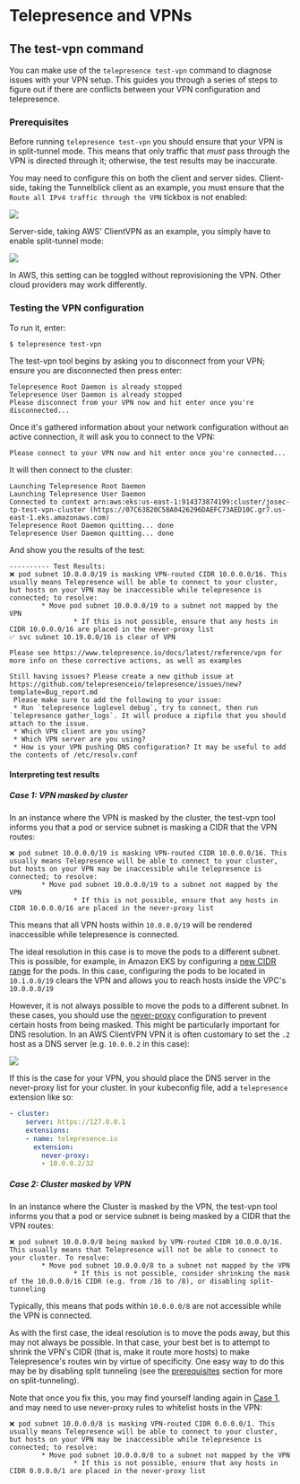 <!-- TODO: We should figure out a way to make this site-wide without affecting the release notes page -->
<div class="container">

# Telepresence and VPNs

## The test-vpn command

You can make use of the `telepresence test-vpn` command to diagnose issues
with your VPN setup.
This guides you through a series of steps to figure out if there are
conflicts between your VPN configuration and telepresence.

### Prerequisites

Before running `telepresence test-vpn` you should ensure that your VPN is
in split-tunnel mode.
This means that only traffic that _must_ pass through the VPN is directed
through it; otherwise, the test results may be inaccurate.

You may need to configure this on both the client and server sides.
Client-side, taking the Tunnelblick client as an example, you must ensure that
the `Route all IPv4 traffic through the VPN` tickbox is not enabled:

<img src="../../images/tunnelblick.png" />

Server-side, taking AWS' ClientVPN as an example, you simply have to enable
split-tunnel mode:

<img src="../../images/split-tunnel.png" />

In AWS, this setting can be toggled without reprovisioning the VPN. Other cloud providers may work differently.

### Testing the VPN configuration

To run it, enter:

```console
$ telepresence test-vpn
```

The test-vpn tool begins by asking you to disconnect from your VPN; ensure you are disconnected then
press enter:

```
Telepresence Root Daemon is already stopped
Telepresence User Daemon is already stopped
Please disconnect from your VPN now and hit enter once you're disconnected...
```

Once it's gathered information about your network configuration without an active connection,
it will ask you to connect to the VPN:

```
Please connect to your VPN now and hit enter once you're connected...
```

It will then connect to the cluster:


```
Launching Telepresence Root Daemon
Launching Telepresence User Daemon
Connected to context arn:aws:eks:us-east-1:914373874199:cluster/josec-tp-test-vpn-cluster (https://07C63820C58A0426296DAEFC73AED10C.gr7.us-east-1.eks.amazonaws.com)
Telepresence Root Daemon quitting... done
Telepresence User Daemon quitting... done
```

And show you the results of the test:

```
---------- Test Results:
❌ pod subnet 10.0.0.0/19 is masking VPN-routed CIDR 10.0.0.0/16. This usually means Telepresence will be able to connect to your cluster, but hosts on your VPN may be inaccessible while telepresence is connected; to resolve:
        * Move pod subnet 10.0.0.0/19 to a subnet not mapped by the VPN
                * If this is not possible, ensure that any hosts in CIDR 10.0.0.0/16 are placed in the never-proxy list
✅ svc subnet 10.19.0.0/16 is clear of VPN

Please see https://www.telepresence.io/docs/latest/reference/vpn for more info on these corrective actions, as well as examples

Still having issues? Please create a new github issue at https://github.com/telepresenceio/telepresence/issues/new?template=Bug_report.md
 Please make sure to add the following to your issue:
 * Run `telepresence loglevel debug`, try to connect, then run `telepresence gather_logs`. It will produce a zipfile that you should attach to the issue.
 * Which VPN client are you using?
 * Which VPN server are you using?
 * How is your VPN pushing DNS configuration? It may be useful to add the contents of /etc/resolv.conf
```

#### Interpreting test results

##### Case 1: VPN masked by cluster

In an instance where the VPN is masked by the cluster, the test-vpn tool informs you that a pod or service subnet is masking a CIDR that the VPN
routes:

```
❌ pod subnet 10.0.0.0/19 is masking VPN-routed CIDR 10.0.0.0/16. This usually means Telepresence will be able to connect to your cluster, but hosts on your VPN may be inaccessible while telepresence is connected; to resolve:
        * Move pod subnet 10.0.0.0/19 to a subnet not mapped by the VPN
                * If this is not possible, ensure that any hosts in CIDR 10.0.0.0/16 are placed in the never-proxy list
```

This means that all VPN hosts within `10.0.0.0/19` will be rendered inaccessible while
telepresence is connected.

The ideal resolution in this case is to move the pods to a different subnet. This is possible,
for example, in Amazon EKS by configuring a [new CIDR range](https://aws.amazon.com/premiumsupport/knowledge-center/eks-multiple-cidr-ranges/) for the pods.
In this case, configuring the pods to be located in `10.1.0.0/19` clears the VPN and allows you
to reach hosts inside the VPC's `10.0.0.0/19`

However, it is not always possible to move the pods to a different subnet.
In these cases, you should use the [never-proxy](../config#neverproxy) configuration to prevent certain
hosts from being masked.
This might be particularly important for DNS resolution. In an AWS ClientVPN VPN it is often
customary to set the `.2` host as a DNS server (e.g. `10.0.0.2` in this case):

<img src="../../images/vpn-dns.png" />

If this is the case for your VPN, you should place the DNS server in the never-proxy list for your
cluster. In your kubeconfig file, add a `telepresence` extension like so:

```yaml
- cluster:
    server: https://127.0.0.1
    extensions:
    - name: telepresence.io
      extension:
        never-proxy:
        - 10.0.0.2/32
```

##### Case 2: Cluster masked by VPN

In an instance where the Cluster is masked by the VPN, the test-vpn tool informs you that a pod or service subnet is being masked by a CIDR
that the VPN routes:

```
❌ pod subnet 10.0.0.0/8 being masked by VPN-routed CIDR 10.0.0.0/16. This usually means that Telepresence will not be able to connect to your cluster. To resolve:
        * Move pod subnet 10.0.0.0/8 to a subnet not mapped by the VPN
                * If this is not possible, consider shrinking the mask of the 10.0.0.0/16 CIDR (e.g. from /16 to /8), or disabling split-tunneling
```

Typically, this means that pods within `10.0.0.0/8` are not accessible while the VPN is
connected.

As with the first case, the ideal resolution is to move the pods away, but this may not always
be possible. In that case, your best bet is to attempt to shrink the VPN's CIDR
(that is, make it route more hosts) to make Telepresence's routes win by virtue of specificity.
One easy way to do this may be by disabling split tunneling (see the [prerequisites](#prerequisites)
section for more on split-tunneling).

Note that once you fix this, you may find yourself landing again in [Case 1](#case-1-vpn-masked-by-cluster), and may need
to use never-proxy rules to whitelist hosts in the VPN:

```
❌ pod subnet 10.0.0.0/8 is masking VPN-routed CIDR 0.0.0.0/1. This usually means Telepresence will be able to connect to your cluster, but hosts on your VPN may be inaccessible while telepresence is connected; to resolve:
        * Move pod subnet 10.0.0.0/8 to a subnet not mapped by the VPN
                * If this is not possible, ensure that any hosts in CIDR 0.0.0.0/1 are placed in the never-proxy list
```
</div>
